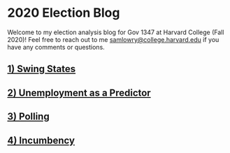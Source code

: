 # 2020 Election Blog

Welcome to my election analysis blog for Gov 1347 at Harvard College (Fall 2020)! Feel free to reach out to me samlowry@college.harvard.edu if you have any comments or questions.

## [1) Swing States](posts/01-blog.md)

## [2) Unemployment as a Predictor](posts/02-blog.md)

## [3) Polling](posts/03-blog.md)

## [4) Incumbency](posts/04-blog.md)